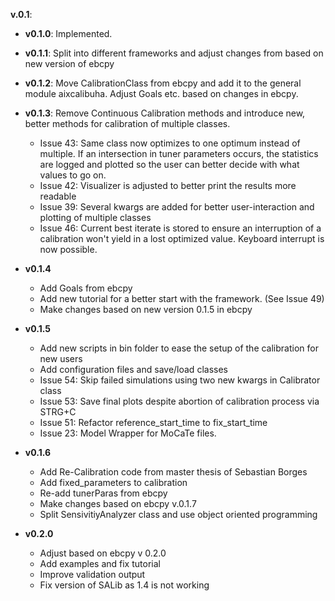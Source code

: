 **v.0.1**:

- **v0.1.0**: Implemented.
- **v0.1.1**: Split into different frameworks and adjust changes from based on new version of ebcpy
- **v0.1.2**: Move CalibrationClass from ebcpy and add it to the general module aixcalibuha. Adjust Goals etc. based on changes in ebcpy.
- **v0.1.3**: Remove Continuous Calibration methods and introduce new, better methods for calibration of multiple classes.

   - Issue 43: Same class now optimizes to one optimum instead of multiple. If an intersection in tuner parameters occurs, the statistics are logged and plotted so the user can better decide with what values to go on.
   - Issue 42: Visualizer is adjusted to better print the results more readable
   - Issue 39: Several kwargs are added for better user-interaction and plotting of multiple classes
   - Issue 46: Current best iterate is stored to ensure an interruption of a calibration won't yield in a lost optimized value. Keyboard interrupt is now possible.

- **v0.1.4**
   - Add Goals from ebcpy
   - Add new tutorial for a better start with the framework. (See Issue 49)
   - Make changes based on new version 0.1.5 in ebcpy

- **v0.1.5**
   - Add new scripts in bin folder to ease the setup of the calibration for new users
   - Add configuration files and save/load classes
   - Issue 54: Skip failed simulations using two new kwargs in Calibrator class
   - Issue 53: Save final plots despite abortion of calibration process via STRG+C
   - Issue 51: Refactor reference_start_time to fix_start_time
   - Issue 23: Model Wrapper for MoCaTe files.

- **v0.1.6**
   - Add Re-Calibration code from master thesis of Sebastian Borges
   - Add fixed_parameters to calibration
   - Re-add tunerParas from ebcpy
   - Make changes based on ebcpy v.0.1.7
   - Split SensivitiyAnalyzer class and use object oriented programming
  
- **v0.2.0**
   - Adjust based on ebcpy v 0.2.0
   - Add examples and fix tutorial
   - Improve validation output
   - Fix version of SALib as 1.4 is not working